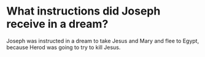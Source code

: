 # What instructions did Joseph receive in a dream?

Joseph was instructed in a dream to take Jesus and Mary and flee to Egypt, because Herod was going to try to kill Jesus.

